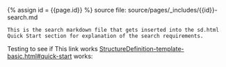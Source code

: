 
{% assign id = {{page.id}} %}
source file: source/pages/\_includes/{{id}}-search.md

~~~
This is the search markdown file that gets inserted into the sd.html Quick Start section for explanation of the search requirements.
~~~

Testing to see if This link works [StructureDefinition-template-basic.html#quick-start](StructureDefinition-template-basic.html#quick-start) works:
